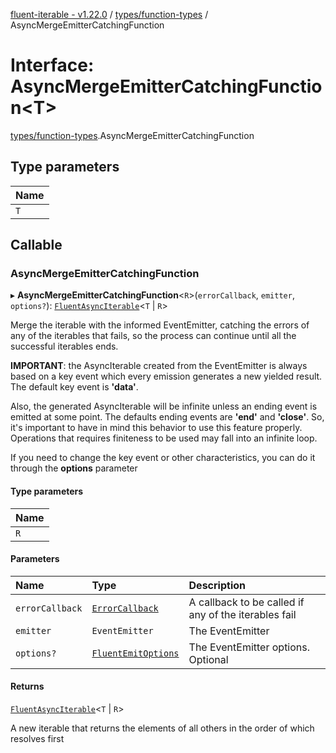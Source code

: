[fluent-iterable - v1.22.0](../README.md) / [types/function-types](../modules/types_function_types.md) / AsyncMergeEmitterCatchingFunction

# Interface: AsyncMergeEmitterCatchingFunction<T\>

[types/function-types](../modules/types_function_types.md).AsyncMergeEmitterCatchingFunction

## Type parameters

| Name |
| :------ |
| `T` |

## Callable

### AsyncMergeEmitterCatchingFunction

▸ **AsyncMergeEmitterCatchingFunction**<`R`\>(`errorCallback`, `emitter`, `options?`): [`FluentAsyncIterable`](index.FluentAsyncIterable.md)<`T` \| `R`\>

Merge the iterable with the informed EventEmitter, catching the errors of any of the iterables that fails, so the process can continue until all the successful iterables ends.

**IMPORTANT**: the AsyncIterable created from the EventEmitter is always based on a key event which every
emission generates a new yielded result. The default key event is **'data'**.

Also, the generated AsyncIterable will be infinite unless an ending event is emitted at some point.
The defaults ending events are **'end'** and **'close'**. So, it's important to have in mind this behavior
to use this feature properly. Operations that requires finiteness to be used may fall into an infinite loop.

If you need to change the key event or other characteristics, you can do it through the **options** parameter

#### Type parameters

| Name |
| :------ |
| `R` |

#### Parameters

| Name | Type | Description |
| :------ | :------ | :------ |
| `errorCallback` | [`ErrorCallback`](types.ErrorCallback.md) | A callback to be called if any of the iterables fail |
| `emitter` | `EventEmitter` | The EventEmitter |
| `options?` | [`FluentEmitOptions`](types.FluentEmitOptions.md) | The EventEmitter options. Optional |

#### Returns

[`FluentAsyncIterable`](index.FluentAsyncIterable.md)<`T` \| `R`\>

A new iterable that returns the elements of all others in the order of which resolves first
